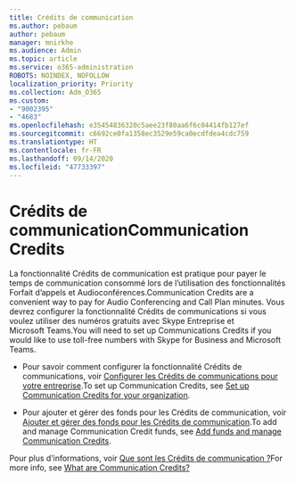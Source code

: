 ```yaml
---
title: Crédits de communication
ms.author: pebaum
author: pebaum
manager: mnirkhe
ms.audience: Admin
ms.topic: article
ms.service: o365-administration
ROBOTS: NOINDEX, NOFOLLOW
localization_priority: Priority
ms.collection: Adm_O365
ms.custom:
- "9002395"
- "4683"
ms.openlocfilehash: e35454836320c5aee23f80aa6f6c04414fb127ef
ms.sourcegitcommit: c6692ce0fa1358ec3529e59ca0ecdfdea4cdc759
ms.translationtype: HT
ms.contentlocale: fr-FR
ms.lasthandoff: 09/14/2020
ms.locfileid: "47733397"
---
```

# <a name="communication-credits"></a><span data-ttu-id="dac2f-102">Crédits de communication</span><span class="sxs-lookup"><span data-stu-id="dac2f-102">Communication Credits</span></span>

<span data-ttu-id="dac2f-103">La fonctionnalité Crédits de communication est pratique pour payer le temps de communication consommé lors de l’utilisation des fonctionnalités Forfait d’appels et Audioconférences.</span><span class="sxs-lookup"><span data-stu-id="dac2f-103">Communication Credits are a convenient way to pay for Audio Conferencing and Call Plan minutes.</span></span> <span data-ttu-id="dac2f-104">Vous devrez configurer la fonctionnalité Crédits de communications si vous voulez utiliser des numéros gratuits avec Skype Entreprise et Microsoft Teams.</span><span class="sxs-lookup"><span data-stu-id="dac2f-104">You will need to set up Communications Credits if you would like to use toll-free numbers with Skype for Business and Microsoft Teams.</span></span>

- <span data-ttu-id="dac2f-105">Pour savoir comment configurer la fonctionnalité Crédits de communications, voir [Configurer les Crédits de communications pour votre entreprise](https://docs.microsoft.com/microsoftteams/set-up-communications-credits-for-your-organization).</span><span class="sxs-lookup"><span data-stu-id="dac2f-105">To set up Communication Credits, see [Set up Communication Credits for your organization](https://docs.microsoft.com/microsoftteams/set-up-communications-credits-for-your-organization).</span></span> 

- <span data-ttu-id="dac2f-106">Pour ajouter et gérer des fonds pour les Crédits de communication, voir [Ajouter et gérer des fonds pour les Crédits de communication](https://docs.microsoft.com/microsoftteams/add-funds-and-manage-communications-credits).</span><span class="sxs-lookup"><span data-stu-id="dac2f-106">To add and manage Communication Credit funds, see [Add funds and manage Communication Credits](https://docs.microsoft.com/microsoftteams/add-funds-and-manage-communications-credits).</span></span> 

<span data-ttu-id="dac2f-107">Pour plus d’informations, voir [Que sont les Crédits de communication ?](https://docs.microsoft.com/microsoftteams/what-are-communications-credits)</span><span class="sxs-lookup"><span data-stu-id="dac2f-107">For more info, see [What are Communication Credits?](https://docs.microsoft.com/microsoftteams/what-are-communications-credits)</span></span>
